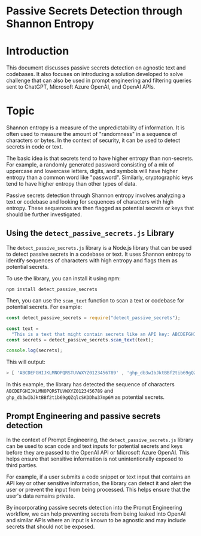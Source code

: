# Passive Secrets Detection through Shannon Entropy

# Introduction

This document discusses passive secrets detection on agnostic text and codebases. It also focuses on introducing a solution developed to solve challenge that can also be used in prompt engineering and filtering queries sent to ChatGPT, Microsoft Azure OpenAI, and OpenAI APIs.

# Topic

Shannon entropy is a measure of the unpredictability of information. It is often used to measure the amount of "randomness" in a sequence of characters or bytes. In the context of security, it can be used to detect secrets in code or text.

The basic idea is that secrets tend to have higher entropy than non-secrets. For example, a randomly generated password consisting of a mix of uppercase and lowercase letters, digits, and symbols will have higher entropy than a common word like "password". Similarly, cryptographic keys tend to have higher entropy than other types of data.

Passive secrets detection through Shannon entropy involves analyzing a text or codebase and looking for sequences of characters with high entropy. These sequences are then flagged as potential secrets or keys that should be further investigated.

## Using the `detect_passive_secrets.js` Library

The `detect_passive_secrets.js` library is a Node.js library that can be used to detect passive secrets in a codebase or text. It uses Shannon entropy to identify sequences of characters with high entropy and flags them as potential secrets.

To use the library, you can install it using npm:

```$javascript
npm install detect_passive_secrets
```

Then, you can use the `scan_text` function to scan a text or codebase for potential secrets. For example:

```javascript
const detect_passive_secrets = require("detect_passive_secrets");

const text =
  "This is a text that might contain secrets like an API key: ABCDEFGHIJKLMNOPQRSTUVWXYZ0123456789 or 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";
const secrets = detect_passive_secrets.scan_text(text);

console.log(secrets);
```

This will output:

```javascript
> [ 'ABCDEFGHIJKLMNOPQRSTUVWXYZ0123456789' , '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']

```

In this example, the library has detected the sequence of characters `ABCDEFGHIJKLMNOPQRSTUVWXYZ0123456789` and `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` as potential secrets.

## Prompt Engineering and passive secrets detection

In the context of Prompt Engineering, the `detect_passive_secrets.js` library can be used to scan code and text inputs for potential secrets and keys before they are passed to the OpenAI API or Microsoft Azure OpenAI. This helps ensure that sensitive information is not unintentionally exposed to third parties.

For example, if a user submits a code snippet or text input that contains an API key or other sensitive information, the library can detect it and alert the user or prevent the input from being processed. This helps ensure that the user's data remains private.

By incorporating passive secrets detection into the Prompt Engineering workflow, we can help preventing secrets from being leaked into OpenAI and similar APIs where an input is known to be agnostic and may include secrets that should not be exposed.
